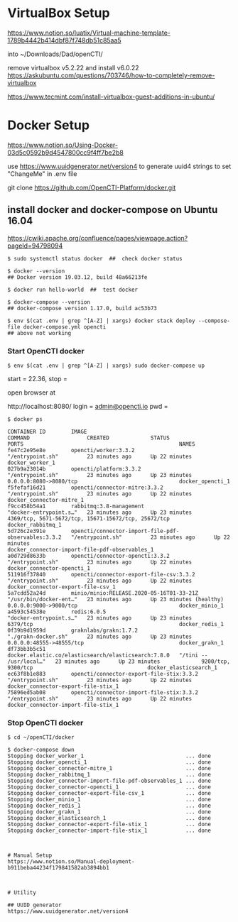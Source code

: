 # VirtualBox Setup

https://www.notion.so/luatix/Virtual-machine-template-1789b4442b414dbf87f748db51c85aa5


into ~/Downloads/Dad/openCTI/


remove virtualbox v5.2.22 and install v6.0.22
https://askubuntu.com/questions/703746/how-to-completely-remove-virtualbox




https://www.tecmint.com/install-virtualbox-guest-additions-in-ubuntu/

# Docker Setup
https://www.notion.so/Using-Docker-03d5c0592b9d4547800cc9f4ff7be2b8

use https://www.uuidgenerator.net/version4 to generate uuid4 strings to set "ChangeMe" in .env file

git clone https://github.com/OpenCTI-Platform/docker.git


## install docker and docker-compose on Ubuntu 16.04
https://cwiki.apache.org/confluence/pages/viewpage.action?pageId=94798094


```
$ sudo systemctl status docker  ##  check docker status

$ docker --version
## Docker version 19.03.12, build 48a66213fe

$ docker run hello-world  ##  test docker

$ docker-compose --version
## docker-compose version 1.17.0, build ac53b73

$ env $(cat .env | grep ^[A-Z] | xargs) docker stack deploy --compose-file docker-compose.yml opencti
## above not working

```

### Start OpenCTI docker

```
$ env $(cat .env | grep ^[A-Z] | xargs) sudo docker-compose up

```
start = 22.36, stop = 

open browser at 

http://localhost:8080/
login = admin@opencti.io
pwd = <password>


`$ docker ps`
```
CONTAINER ID        IMAGE                                                 COMMAND                  CREATED             STATUS                    PORTS                                                 NAMES
fe47c2e95e8e        opencti/worker:3.3.2                                  "/entrypoint.sh"         23 minutes ago      Up 22 minutes                                                                   docker_worker_1
027b9a23014b        opencti/platform:3.3.2                                "/entrypoint.sh"         23 minutes ago      Up 23 minutes             0.0.0.0:8080->8080/tcp                                docker_opencti_1
f5fefaf16d21        opencti/connector-mitre:3.3.2                         "/entrypoint.sh"         23 minutes ago      Up 22 minutes                                                                   docker_connector-mitre_1
f9cc458b54a1        rabbitmq:3.8-management                               "docker-entrypoint.s…"   23 minutes ago      Up 23 minutes             4369/tcp, 5671-5672/tcp, 15671-15672/tcp, 25672/tcp   docker_rabbitmq_1
5d726c2e391e        opencti/connector-import-file-pdf-observables:3.3.2   "/entrypoint.sh"         23 minutes ago      Up 22 minutes                                                                   docker_connector-import-file-pdf-observables_1
a0d729d8633b        opencti/connector-opencti:3.3.2                       "/entrypoint.sh"         23 minutes ago      Up 22 minutes                                                                   docker_connector-opencti_1
511916f37840        opencti/connector-export-file-csv:3.3.2               "/entrypoint.sh"         23 minutes ago      Up 22 minutes                                                                   docker_connector-export-file-csv_1
5a7cdd52a24d        minio/minio:RELEASE.2020-05-16T01-33-21Z              "/usr/bin/docker-ent…"   23 minutes ago      Up 23 minutes (healthy)   0.0.0.0:9000->9000/tcp                                docker_minio_1
a4593c54538e        redis:6.0.5                                           "docker-entrypoint.s…"   23 minutes ago      Up 23 minutes             6379/tcp                                              docker_redis_1
0f39b9d1959d        graknlabs/grakn:1.7.2                                 "./grakn-docker.sh"      23 minutes ago      Up 23 minutes             0.0.0.0:48555->48555/tcp                              docker_grakn_1
df73bb3b5c51        docker.elastic.co/elasticsearch/elasticsearch:7.8.0   "/tini -- /usr/local…"   23 minutes ago      Up 23 minutes             9200/tcp, 9300/tcp                                    docker_elasticsearch_1
ec63f8b1e883        opencti/connector-export-file-stix:3.3.2              "/entrypoint.sh"         23 minutes ago      Up 22 minutes                                                                   docker_connector-export-file-stix_1
75896ed5ab08        opencti/connector-import-file-stix:3.3.2              "/entrypoint.sh"         23 minutes ago      Up 22 minutes                                                                   docker_connector-import-file-stix_1
```

### Stop OpenCTI docker

```
$ cd ~/openCTI/docker

$ docker-compose down
Stopping docker_worker_1                                ... done
Stopping docker_opencti_1                               ... done
Stopping docker_connector-mitre_1                       ... done
Stopping docker_rabbitmq_1                              ... done
Stopping docker_connector-import-file-pdf-observables_1 ... done
Stopping docker_connector-opencti_1                     ... done
Stopping docker_connector-export-file-csv_1             ... done
Stopping docker_minio_1                                 ... done
Stopping docker_redis_1                                 ... done
Stopping docker_grakn_1                                 ... done
Stopping docker_elasticsearch_1                         ... done
Stopping docker_connector-export-file-stix_1            ... done
Stopping docker_connector-import-file-stix_1            ... done



# Manual Setup
https://www.notion.so/Manual-deployment-b911beba44234f179841582ab3894bb1



# Utility

## UUID generator
https://www.uuidgenerator.net/version4



